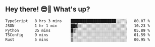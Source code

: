 ## Hey there! 😎👋 What's up?

<!--START_SECTION:waka-->

```txt
TypeScript   8 hrs 3 mins    ████████████████████░░░░░   80.07 %
JSON         1 hr 1 min      ██▓░░░░░░░░░░░░░░░░░░░░░░   10.23 %
Python       35 mins         █▒░░░░░░░░░░░░░░░░░░░░░░░   05.89 %
TSConfig     9 mins          ▒░░░░░░░░░░░░░░░░░░░░░░░░   01.59 %
Rust         5 mins          ▒░░░░░░░░░░░░░░░░░░░░░░░░   00.95 %
```

<!--END_SECTION:waka-->
